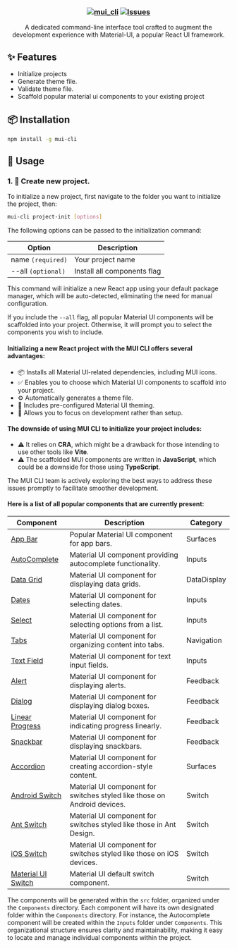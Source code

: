 <h3 align="center">
	
[![mui_cli](https://img.shields.io/badge/-MATERIAL_UI_CLI-blue?style=for-the-badge&logo=mui&logoColor=D9E0EE)](https://github.com/amoskyalo/material-UI-CLI)
<a href="https://github.com/amoskyalo/material-UI-CLI/issues">
	<img alt="Issues" src="https://img.shields.io/github/issues/amoskyalo/material-UI-CLI?style=for-the-badge&logo=gitbook&color=cba6f7&logoColor=D9E0EE&labelColor=302D41"></a>
</h3>

<p align="center">
	A dedicated command-line interface tool crafted to augment the development experience with Material-UI, a popular React UI framework.
</p>

## ✨ Features
- Initialize projects
- Generate theme file.
- Validate theme file.
- Scaffold popular material ui components to your existing project

## 📦 Installation
 
```sh
npm install -g mui-cli
```

## 🚀 Usage

### 1. 🦾 Create new project.

To initialize a new project, first navigate to the folder you want to initialize the project, then:

```sh
mui-cli project-init [options]
```

The following options can be passed to the initialization command:

| Option | Description |
| --- | --- |
| name `(required)` | Your project name |
| --all `(optional)` | Install all components flag |

This command will initialize a new React app using your default package manager, which will be auto-detected, eliminating the need for manual configuration.

If you include the `--all` flag, all popular Material UI components will be scaffolded into your project. Otherwise, it will prompt you to select the components you wish to include.

#### Initializing a new React project with the MUI CLI offers several advantages:

- 📦 Installs all Material UI-related dependencies, including MUI icons.
- ✅ Enables you to choose which Material UI components to scaffold into your project.
- ⚙️ Automatically generates a theme file.
- 🎨 Includes pre-configured Material UI theming.
- 🚀 Allows you to focus on development rather than setup.

#### The downside of using MUI CLI to initialize your project includes:

- ⚠️ It relies on **CRA**, which might be a drawback for those intending to use other tools like **Vite**.
- ⚠️ The scaffolded MUI components are written in **JavaScript**, which could be a downside for those using **TypeScript**.

The MUI CLI team is actively exploring the best ways to address these issues promptly to facilitate smoother development.

#### Here is a list of all popular components that are currently present:

| Component       | Description                                       | Category        |
| --------------- | ------------------------------------------------- | --------------- |
| [App Bar](https://mui.com)         | Popular Material UI component for app bars.       | Surfaces        |
| [AutoComplete](https://mui.com)    | Material UI component providing autocomplete functionality. | Inputs      |
| [Data Grid](https://mui.com)       | Material UI component for displaying data grids.  | DataDisplay    |
| [Dates](https://mui.com)           | Material UI component for selecting dates.        | Inputs         |
| [Select](https://mui.com)          | Material UI component for selecting options from a list. | Inputs     |
| [Tabs](https://mui.com)            | Material UI component for organizing content into tabs. | Navigation |
| [Text Field](https://mui.com)      | Material UI component for text input fields.      | Inputs         |
| [Alert](https://mui.com)           | Material UI component for displaying alerts.      | Feedback       |
| [Dialog](https://mui.com)          | Material UI component for displaying dialog boxes. | Feedback     |
| [Linear Progress](https://mui.com) | Material UI component for indicating progress linearly. | Feedback |
| [Snackbar](https://mui.com)        | Material UI component for displaying snackbars.   | Feedback       |
| [Accordion](https://mui.com)       | Material UI component for creating accordion-style content. | Surfaces |
| [Android Switch](https://mui.com)  | Material UI component for switches styled like those on Android devices. | Switch |
| [Ant Switch](https://mui.com)      | Material UI component for switches styled like those in Ant Design. | Switch |
| [iOS Switch](https://mui.com)      | Material UI component for switches styled like those on iOS devices. | Switch |
| [Material UI Switch](https://mui.com) | Material UI default switch component.           | Switch         |

The components will be generated within the `src` folder, organized under the `Components` directory. Each component will have its own designated folder within the `Components` directory. For instance, the Autocomplete component will be created within the `Inputs` folder under `Components`. This organizational structure ensures clarity and maintainability, making it easy to locate and manage individual components within the project.

